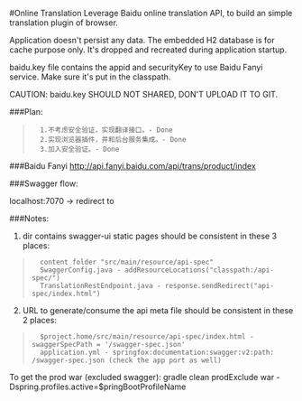#Online Translation
Leverage Baidu online translation API, to build an simple translation plugin of browser.

Application doesn't persist any data. The embedded H2 database is for cache purpose only. It's dropped and recreated during application startup.

baidu.key file contains the appid and securityKey to use Baidu Fanyi service. Make sure it's put in the classpath. 

CAUTION:
baidu.key SHOULD NOT SHARED, DON'T UPLOAD IT TO GIT.


###Plan:
>       1.不考虑安全验证，实现翻译接口。- Done
>       2.实现浏览器插件，并和后台服务集成。- Done
>       3.加入安全验证。- Done

###Baidu Fanyi
http://api.fanyi.baidu.com/api/trans/product/index


###Swagger flow:

localhost:7070
    -> redirect to 

###Notes:  
1. dir contains swagger-ui static pages should be consistent in these 3 places: 
>       content folder "src/main/resource/api-spec"  
>       SwaggerConfig.java - addResourceLocations("classpath:/api-spec/")  
>       TranslationRestEndpoint.java - response.sendRedirect("api-spec/index.html")  

2. URL to generate/consume the api meta file should be consistent in these 2 places:
>       $project.home/src/main/resource/api-spec/index.html - swaggerSpecPath = '/swagger-spec.json'
>       application.yml - springfox:documentation:swagger:v2:path: /swagger-spec.json (check the app port as well)

To get the prod war (excluded swagger):
gradle clean prodExclude war -Dspring.profiles.active=$pringBootProfileName


